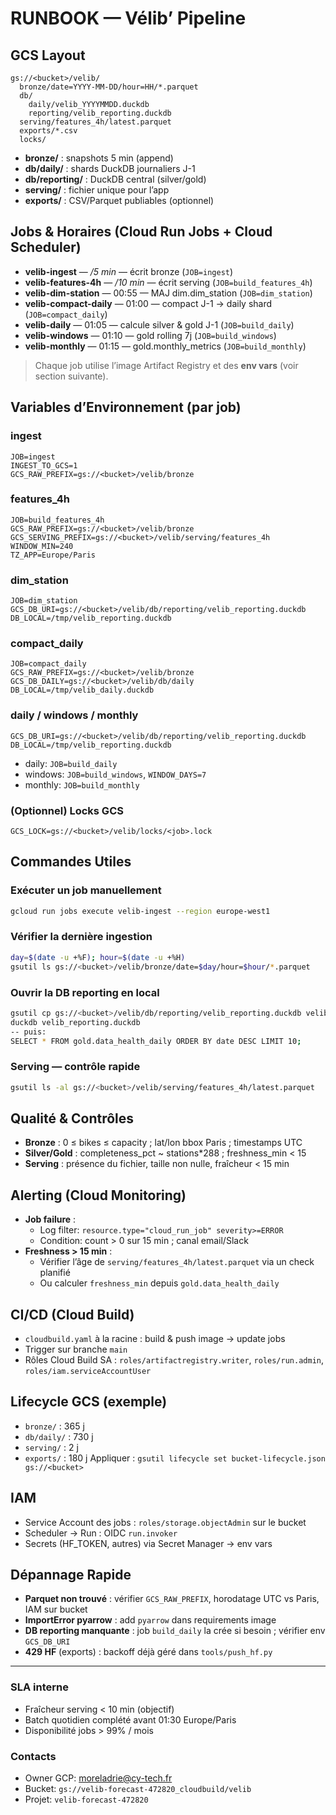 # RUNBOOK — Vélib’ Pipeline

## GCS Layout
```
gs://<bucket>/velib/
  bronze/date=YYYY-MM-DD/hour=HH/*.parquet
  db/
    daily/velib_YYYYMMDD.duckdb
    reporting/velib_reporting.duckdb
  serving/features_4h/latest.parquet
  exports/*.csv
  locks/
```
- **bronze/** : snapshots 5 min (append)
- **db/daily/** : shards DuckDB journaliers J-1
- **db/reporting/** : DuckDB central (silver/gold)
- **serving/** : fichier unique pour l’app
- **exports/** : CSV/Parquet publiables (optionnel)

## Jobs & Horaires (Cloud Run Jobs + Cloud Scheduler)
- **velib-ingest** — */5 min* — écrit bronze (`JOB=ingest`)
- **velib-features-4h** — */10 min* — écrit serving (`JOB=build_features_4h`)
- **velib-dim-station** — 00:55 — MAJ dim.dim_station (`JOB=dim_station`)
- **velib-compact-daily** — 01:00 — compact J-1 → daily shard (`JOB=compact_daily`)
- **velib-daily** — 01:05 — calcule silver & gold J-1 (`JOB=build_daily`)
- **velib-windows** — 01:10 — gold rolling 7j (`JOB=build_windows`)
- **velib-monthly** — 01:15 — gold.monthly_metrics (`JOB=build_monthly`)

> Chaque job utilise l’image Artifact Registry et des **env vars** (voir section suivante).

## Variables d’Environnement (par job)
### ingest
```
JOB=ingest
INGEST_TO_GCS=1
GCS_RAW_PREFIX=gs://<bucket>/velib/bronze
```
### features_4h
```
JOB=build_features_4h
GCS_RAW_PREFIX=gs://<bucket>/velib/bronze
GCS_SERVING_PREFIX=gs://<bucket>/velib/serving/features_4h
WINDOW_MIN=240
TZ_APP=Europe/Paris
```
### dim_station
```
JOB=dim_station
GCS_DB_URI=gs://<bucket>/velib/db/reporting/velib_reporting.duckdb
DB_LOCAL=/tmp/velib_reporting.duckdb
```
### compact_daily
```
JOB=compact_daily
GCS_RAW_PREFIX=gs://<bucket>/velib/bronze
GCS_DB_DAILY=gs://<bucket>/velib/db/daily
DB_LOCAL=/tmp/velib_daily.duckdb
```
### daily / windows / monthly
```
GCS_DB_URI=gs://<bucket>/velib/db/reporting/velib_reporting.duckdb
DB_LOCAL=/tmp/velib_reporting.duckdb
```
- daily: `JOB=build_daily`
- windows: `JOB=build_windows`, `WINDOW_DAYS=7`
- monthly: `JOB=build_monthly`

### (Optionnel) Locks GCS
```
GCS_LOCK=gs://<bucket>/velib/locks/<job>.lock
```

## Commandes Utiles
### Exécuter un job manuellement
```bash
gcloud run jobs execute velib-ingest --region europe-west1
```

### Vérifier la dernière ingestion
```bash
day=$(date -u +%F); hour=$(date -u +%H)
gsutil ls gs://<bucket>/velib/bronze/date=$day/hour=$hour/*.parquet
```

### Ouvrir la DB reporting en local
```bash
gsutil cp gs://<bucket>/velib/db/reporting/velib_reporting.duckdb velib_reporting.duckdb
duckdb velib_reporting.duckdb
-- puis:
SELECT * FROM gold.data_health_daily ORDER BY date DESC LIMIT 10;
```

### Serving — contrôle rapide
```bash
gsutil ls -al gs://<bucket>/velib/serving/features_4h/latest.parquet
```

## Qualité & Contrôles
- **Bronze** : 0 ≤ bikes ≤ capacity ; lat/lon bbox Paris ; timestamps UTC
- **Silver/Gold** : completeness_pct ~ stations*288 ; freshness_min < 15
- **Serving** : présence du fichier, taille non nulle, fraîcheur < 15 min

## Alerting (Cloud Monitoring)
- **Job failure** :
  - Log filter: `resource.type="cloud_run_job" severity>=ERROR`
  - Condition: count > 0 sur 15 min ; canal email/Slack
- **Freshness > 15 min** :
  - Vérifier l’âge de `serving/features_4h/latest.parquet` via un check planifié
  - Ou calculer `freshness_min` depuis `gold.data_health_daily`

## CI/CD (Cloud Build)
- `cloudbuild.yaml` à la racine : build & push image → update jobs
- Trigger sur branche `main`
- Rôles Cloud Build SA : `roles/artifactregistry.writer`, `roles/run.admin`, `roles/iam.serviceAccountUser`

## Lifecycle GCS (exemple)
- `bronze/` : 365 j
- `db/daily/` : 730 j
- `serving/` : 2 j
- `exports/` : 180 j
Appliquer : `gsutil lifecycle set bucket-lifecycle.json gs://<bucket>`

## IAM
- Service Account des jobs : `roles/storage.objectAdmin` sur le bucket
- Scheduler → Run : OIDC `run.invoker`
- Secrets (HF_TOKEN, autres) via Secret Manager → env vars

## Dépannage Rapide
- **Parquet non trouvé** : vérifier `GCS_RAW_PREFIX`, horodatage UTC vs Paris, IAM sur bucket
- **ImportError pyarrow** : add `pyarrow` dans requirements image
- **DB reporting manquante** : job `build_daily` la crée si besoin ; vérifier env `GCS_DB_URI`
- **429 HF** (exports) : backoff déjà géré dans `tools/push_hf.py`

---

### SLA interne
- Fraîcheur serving < 10 min (objectif)
- Batch quotidien complété avant 01:30 Europe/Paris
- Disponibilité jobs > 99% / mois

### Contacts
- Owner GCP: moreladrie@cy-tech.fr
- Bucket: `gs://velib-forecast-472820_cloudbuild/velib`
- Projet: `velib-forecast-472820`
